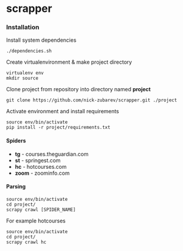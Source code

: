 # scrapper

### Installation

Install system dependencies

    ./dependencies.sh

Create virtualenvironment & make project directory

    virtualenv env
    mkdir source

Clone project from repository into directory named **project**

    git clone https://github.com/nick-zubarev/scrapper.git ./project

Activate environment and install requirements

    source env/bin/activate
    pip install -r project/requirements.txt

#### Spiders

 - **tg** - courses.theguardian.com
 - **st** - springest.com
 - **hc** - hotcourses.com
 - **zoom** - zoominfo.com
 
#### Parsing

    source env/bin/activate
    cd project/
    scrapy crawl [SPIDER_NAME]
    
For example hotcourses

    source env/bin/activate
    cd project/
    scrapy crawl hc
